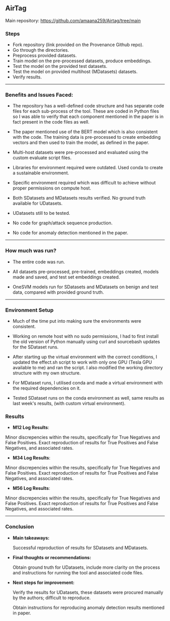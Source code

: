 ## **AirTag**

Main repository: https://github.com/amaana259/Airtag/tree/main

### **Steps**

- Fork repository (link provided on the Provenance Github repo).
- Go through the directories.
- Preprocess provided datasets.
- Train model on the pre-processed datasets, produce embeddings.
- Test the model on the provided test datasets.
- Test the model on provided multihost (MDatasets) datasets.
- Verify results.

---

### **Benefits and Issues Faced**:

- The repository has a well-defined code structure and has separate code files for each sub-process of the tool. These are coded in Python files so I was able to verify that each component mentioned in the paper is in fact present in the code files as well.

- The paper mentioned use of the BERT model which is also consistent with the code. The training data is pre-processed to create embedding vectors and then used to train the model, as defined in the paper.

- Multi-host datasets were pre-processed and evaluated using the custom evaluate script files.

- Libraries for environment required were outdated. Used conda to create a sustainable environment.

- Specific environment required which was difficult to achieve without proper permissions on compute host.

- Both SDatasets and MDatasets results verified. No ground truth available for UDatasets.

- UDatasets still to be tested.

- No code for graph/attack sequence production.

- No code for anomaly detection mentioned in the paper.


---

### **How much was run?**

- The entire code was run.

- All datasets pre-processed, pre-trained, embeddings created, models made and saved, and test set embeddings created.

- OneSVM models run for SDatasets and MDatasets on benign and test data, compared with provided ground truth. 


---

### **Environment Setup**

- Much of the time put into making sure the environments were consistent.

- Working on remote host with no sudo permissions, I had to first install the old version of Python manually using curl and sourcebash updates for the SDataset runs.

- After starting up the virtual environment with the correct conditions, I updated the effect.sh script to work with only one GPU (Tesla GPU available to me) and ran the script. I also modified the working directory structure with my own structure.

- For MDataset runs, I utilised conda and made a virtual environment with the required dependencies on it.

- Tested SDataset runs on the conda environment as well, same results as last week's results, (with custom virtual environment).

### **Results**

<!-- ![My Local Image](images_md/s1_res.png) -->

- **M12 Log Results**:

Minor discrepencies within the results, specifically for True Negatives and False Positives. Exact reproduction of results for True Positives and False Negatives, and associated rates.

- **M34 Log Results**:

Minor discrepencies within the results, specifically for True Negatives and False Positives. Exact reproduction of results for True Positives and False Negatives, and associated rates.

- **M56 Log Results**:

Minor discrepencies within the results, specifically for True Negatives and False Positives. Exact reproduction of results for True Positives and False Negatives, and associated rates.



---

### **Conclusion**

- **Main takeaways:**

    Successful reproduction of results for SDatasets and MDatasets.

- **Final thoughts or recommendations:**

    Obtain ground truth for UDatasets, include more clarity on the process and instructions for running the tool and associated code files.

- **Next steps for improvement:**

    Verify the results for UDatasets, these datasets were procured manually by the authors; difficult to reproduce.

    Obtain instructions for reproducing anomaly detection results mentioned in paper.



